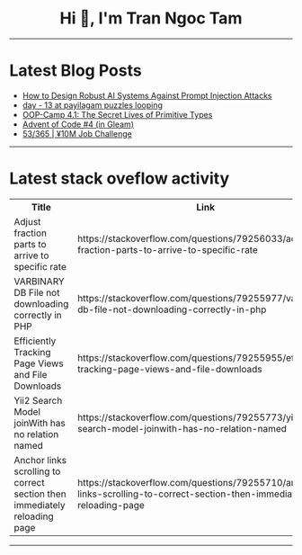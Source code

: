 <h1 align="center">Hi 👋, I'm Tran Ngoc Tam</h1>

---

# Latest Blog Posts 
<!-- BLOG-POST-LIST:START -->
- [How to Design Robust AI Systems Against Prompt Injection Attacks](https://dev.to/fabaguirre/how-to-design-robust-ai-systems-against-prompt-injection-attacks-3nje)
- [day - 13 at payilagam puzzles looping](https://dev.to/kuhanraja_ar_1df623b8e2e/day-13-at-payilagam-puzzles-looping-glf)
- [OOP-Camp 4.1: The Secret Lives of Primitive Types](https://dev.to/yeehawtoast/oop-camp-41-the-secret-lives-of-primitive-types-43fo)
- [Advent of Code #4 &lpar;in Gleam&rpar;](https://dev.to/sethcalebweeks/advent-of-code-4-in-gleam-5gh3)
- [53/365 | ¥10M Job Challenge](https://dev.to/kameken100/53365-y10m-job-challenge-5ea5)
<!-- BLOG-POST-LIST:END -->

---

# Latest stack oveflow activity
<table>
  <tr><th>Title</th><th>Link</th></tr>
  <!-- STACKOVERFLOW:START --><tr><td>Adjust fraction parts to arrive to specific rate</td><td>https://stackoverflow.com/questions/79256033/adjust-fraction-parts-to-arrive-to-specific-rate</td></tr><tr><td>VARBINARY DB File not downloading correctly in PHP</td><td>https://stackoverflow.com/questions/79255977/varbinary-db-file-not-downloading-correctly-in-php</td></tr><tr><td>Efficiently Tracking Page Views and File Downloads</td><td>https://stackoverflow.com/questions/79255955/efficiently-tracking-page-views-and-file-downloads</td></tr><tr><td>Yii2 Search Model joinWith has no relation named</td><td>https://stackoverflow.com/questions/79255773/yii2-search-model-joinwith-has-no-relation-named</td></tr><tr><td>Anchor links scrolling to correct section then immediately reloading page</td><td>https://stackoverflow.com/questions/79255710/anchor-links-scrolling-to-correct-section-then-immediately-reloading-page</td></tr><!-- STACKOVERFLOW:END -->
</table>

---


